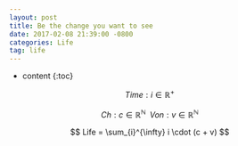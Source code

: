 ```yaml
---
layout: post
title: Be the change you want to see
date: 2017-02-08 21:39:00 -0800
categories: Life
tag: life
---
```


* content
{:toc}



$$ Time: i \in \mathbb{R}^{+} $$

$$ Ch: c \in \mathbb{R}^{\mathbb{N}}\;\;Von: v \in \mathbb{R}^{\mathbb{N}} $$

$$ Life = \sum_{i}^{\infty} i \cdot (c + v) $$
